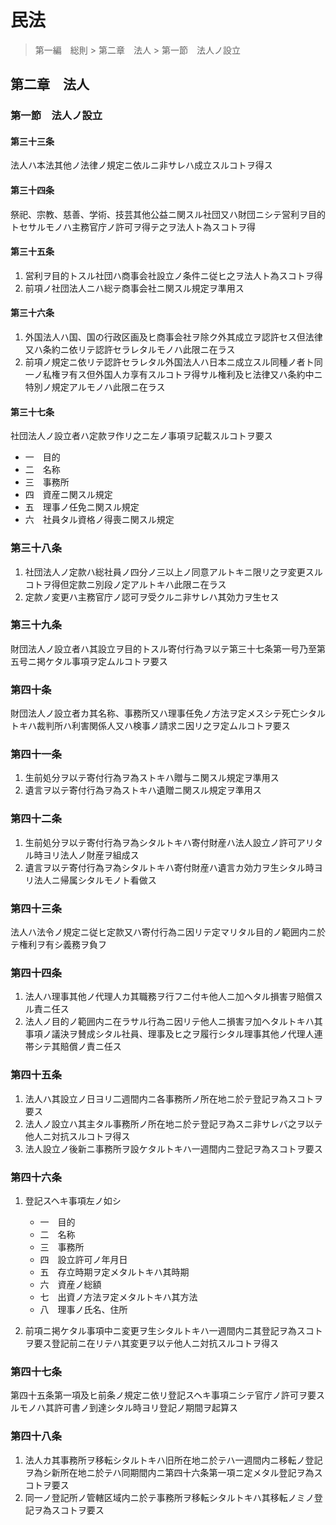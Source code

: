 # 民法

> 第一編　総則 > 第二章　法人 > 第一節　法人ノ設立

## 第二章　法人

### 第一節　法人ノ設立

#### 第三十三条

法人ハ本法其他ノ法律ノ規定ニ依ルニ非サレハ成立スルコトヲ得ス

#### 第三十四条

祭祀、宗教、慈善、学術、技芸其他公益ニ関スル社団又ハ財団ニシテ営利ヲ目的トセサルモノハ主務官庁ノ許可ヲ得テ之ヲ法人ト為スコトヲ得

#### 第三十五条

1. 営利ヲ目的トスル社団ハ商事会社設立ノ条件ニ従ヒ之ヲ法人ト為スコトヲ得
2. 前項ノ社団法人ニハ総テ商事会社ニ関スル規定ヲ準用ス

#### 第三十六条

1. 外国法人ハ国、国の行政区画及ヒ商事会社ヲ除ク外其成立ヲ認許セス但法律又ハ条約ニ依リテ認許セラレタルモノハ此限ニ在ラス
2. 前項ノ規定ニ依リテ認許セラレタル外国法人ハ日本ニ成立スル同種ノ者ト同一ノ私権ヲ有ス但外国人カ享有スルコトヲ得サル権利及ヒ法律又ハ条約中ニ特別ノ規定アルモノハ此限ニ在ラス

#### 第三十七条

社団法人ノ設立者ハ定款ヲ作リ之ニ左ノ事項ヲ記載スルコトヲ要ス

- 一　目的
- 二　名称
- 三　事務所
- 四　資産ニ関スル規定
- 五　理事ノ任免ニ関スル規定
- 六　社員タル資格ノ得喪ニ関スル規定

### 第三十八条

1. 社団法人ノ定款ハ総社員ノ四分ノ三以上ノ同意アルトキニ限リ之ヲ変更スルコトヲ得但定款ニ別段ノ定アルトキハ此限ニ在ラス
2. 定款ノ変更ハ主務官庁ノ認可ヲ受クルニ非サレハ其効力ヲ生セス

### 第三十九条

財団法人ノ設立者ハ其設立ヲ目的トスル寄付行為ヲ以テ第三十七条第一号乃至第五号ニ掲ケタル事項ヲ定ムルコトヲ要ス

### 第四十条

財団法人ノ設立者カ其名称、事務所又ハ理事任免ノ方法ヲ定メスシテ死亡シタルトキハ裁判所ハ利害関係人又ハ検事ノ請求ニ因リ之ヲ定ムルコトヲ要ス

### 第四十一条

1. 生前処分ヲ以テ寄付行為ヲ為ストキハ贈与ニ関スル規定ヲ準用ス
2. 遺言ヲ以テ寄付行為ヲ為ストキハ遺贈ニ関スル規定ヲ準用ス

### 第四十二条

1. 生前処分ヲ以テ寄付行為ヲ為シタルトキハ寄付財産ハ法人設立ノ許可アリタル時ヨリ法人ノ財産ヲ組成ス
2. 遺言ヲ以テ寄付行為ヲ為シタルトキハ寄付財産ハ遺言カ効力ヲ生シタル時ヨリ法人ニ帰属シタルモノト看做ス

### 第四十三条

法人ハ法令ノ規定ニ従ヒ定款又ハ寄付行為ニ因リテ定マリタル目的ノ範囲内ニ於テ権利ヲ有シ義務ヲ負フ

### 第四十四条

1. 法人ハ理事其他ノ代理人カ其職務ヲ行フニ付キ他人ニ加ヘタル損害ヲ賠償スル責ニ任ス
2. 法人ノ目的ノ範囲内ニ在ラサル行為ニ因リテ他人ニ損害ヲ加ヘタルトキハ其事項ノ議決ヲ賛成シタル社員、理事及ヒ之ヲ履行シタル理事其他ノ代理人連帯シテ其賠償ノ責ニ任ス

### 第四十五条

1. 法人ハ其設立ノ日ヨリ二週間内ニ各事務所ノ所在地ニ於テ登記ヲ為スコトヲ要ス
2. 法人ノ設立ハ其主タル事務所ノ所在地ニ於テ登記ヲ為スニ非サレバ之ヲ以テ他人ニ対抗スルコトヲ得ス
3. 法人設立ノ後新ニ事務所ヲ設ケタルトキハ一週間内ニ登記ヲ為スコトヲ要ス

### 第四十六条

1. 登記スヘキ事項左ノ如シ

    - 一　目的
    - 二　名称
    - 三　事務所
    - 四　設立許可ノ年月日
    - 五　存立時期ヲ定メタルトキハ其時期
    - 六　資産ノ総額
    - 七　出資ノ方法ヲ定メタルトキハ其方法
    - 八　理事ノ氏名、住所

2. 前項ニ掲ケタル事項中ニ変更ヲ生シタルトキハ一週間内ニ其登記ヲ為スコトヲ要ス登記前ニ在リテハ其変更ヲ以テ他人ニ対抗スルコトヲ得ス

### 第四十七条

第四十五条第一項及ヒ前条ノ規定ニ依リ登記スヘキ事項ニシテ官庁ノ許可ヲ要スルモノハ其許可書ノ到達シタル時ヨリ登記ノ期間ヲ起算ス

### 第四十八条

1. 法人カ其事務所ヲ移転シタルトキハ旧所在地ニ於テハ一週間内ニ移転ノ登記ヲ為シ新所在地ニ於テハ同期間内ニ第四十六条第一項ニ定メタル登記ヲ為スコトヲ要ス
2. 同一ノ登記所ノ管轄区域内ニ於テ事務所ヲ移転シタルトキハ其移転ノミノ登記ヲ為スコトヲ要ス
